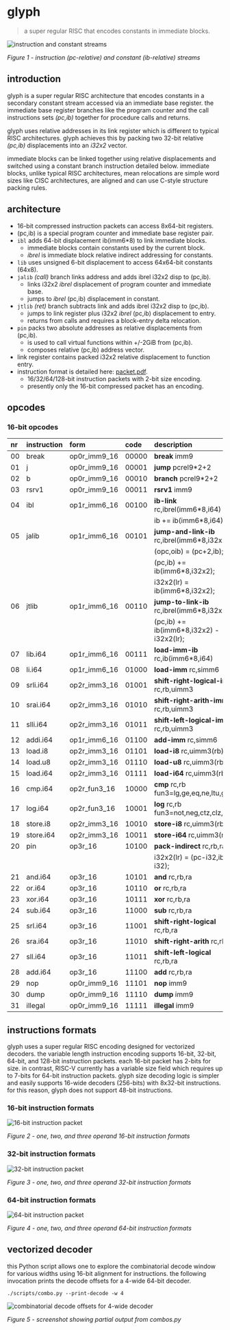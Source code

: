 # glyph

> a super regular RISC that encodes constants in immediate blocks.

![instruction and constant streams](/doc/concept.png)

_Figure 1 - instruction (pc-relative) and constant (ib-relative) streams_

## introduction

glyph is a super regular RISC architecture that encodes constants in a
secondary constant stream accessed via an immediate base register. the
immediate base register branches like the program counter and the call
instructions sets _(pc,ib)_ together for procedure calls and returns.

glyph uses relative addresses in its link register which is different
to typical RISC architectures. glyph achieves this by packing two 32-bit
relative _(pc,ib)_ displacements into an _i32x2_ vector.

immediate blocks can be linked together using relative displacements
and switched using a constant branch instruction detailed below.
immediate blocks, unlike typical RISC architectures, mean relocations
are simple word sizes like CISC architectures, are aligned and can use
C-style structure packing rules.

## architecture

- 16-bit compressed instruction packets can access 8x64-bit registers.
- (pc,ib) is a special program counter and immediate base register pair.
- `ibl` adds 64-bit displacement ib(imm6*8) to link immediate blocks.
  - immediate blocks contain constants used by the current block.
  - _ibrel_ is immediate block relative indirect addressing for constants.
- `lib` uses unsigned 6-bit displacement to access 64x64-bit constants (64x8).
- `jalib` _(call)_ branch links address and adds ibrel i32x2 disp to (pc,ib).
  - links i32x2 _ibrel_ displacement of program counter and immediate base.
  - jumps to _ibrel_ (pc,ib) displacement in constant.
- `jtlib` _(ret)_ branch subtracts link and adds ibrel i32x2 disp to (pc,ib).
  - jumps to link register plus i32x2 _ibrel_ (pc,ib) displacement to entry.
  - returns from calls and requires a block-entry delta relocation.
- `pin` packs two absolute addresses as relative displacements from (pc,ib).
  - is used to call virtual functions within +/-2GiB from (pc,ib).
  - composes relative (pc,ib) address vector.
- link register contains packed i32x2 relative displacement to function entry.
- instruction format is detailed here: [packet.pdf](/doc/packet.pdf).
  - 16/32/64/128-bit instruction packets with 2-bit size encoding.
  - presently only the 16-bit compressed packet has an encoding.

## opcodes

### 16-bit opcodes

| nr | instruction  | form         | code  | description                                 |
|:---|:-------------|:-------------|:------|:--------------------------------------------|
| 00 | break        | op0r_imm9_16 | 00000 | **break** imm9                              |
| 01 | j            | op0r_imm9_16 | 00001 | **jump** pcrel9*2+2                         |
| 02 | b            | op0r_imm9_16 | 00010 | **branch** pcrel9*2+2                       |
| 03 | rsrv1        | op0r_imm9_16 | 00011 | **rsrv1** imm9                              |
| 04 | ibl          | op1r_imm6_16 | 00100 | **ib-link** rc,ibrel(imm6*8,i64)            |
|    |              |              |       |   ib += ib(imm6*8,i64)                      |
| 05 | jalib        | op1r_imm6_16 | 00101 | **jump-and-link-ib** rc,ibrel(imm6*8,i32x2) |
|    |              |              |       |   (opc,oib) = (pc+2,ib);                    |
|    |              |              |       |   (pc,ib) += ib(imm6*8,i32x2);              |
|    |              |              |       |   i32x2(lr) = ib(imm6*8,i32x2);             |
| 06 | jtlib        | op1r_imm6_16 | 00110 | **jump-to-link-ib** rc,ibrel(imm6*8,i32x2)  |
|    |              |              |       |   (pc,ib) += ib(imm6*8,i32x2) - i32x2(lr);  |
| 07 | lib.i64      | op1r_imm6_16 | 00111 | **load-imm-ib** rc,ib(imm6*8,i64)           |
| 08 | li.i64       | op1r_imm6_16 | 01000 | **load-imm** rc,simm6                       |
| 09 | srli.i64     | op2r_imm3_16 | 01001 | **shift-right-logical-imm** rc,rb,uimm3     |
| 10 | srai.i64     | op2r_imm3_16 | 01010 | **shift-right-arith-imm** rc,rb,uimm3       |
| 11 | slli.i64     | op2r_imm3_16 | 01011 | **shift-left-logical-imm** rc,rb,uimm3      |
| 12 | addi.i64     | op1r_imm6_16 | 01100 | **add-imm** rc,simm6                        |
| 13 | load.i8      | op2r_imm3_16 | 01101 | **load-i8** rc,uimm3(rb)                    |
| 14 | load.u8      | op2r_imm3_16 | 01110 | **load-u8** rc,uimm3(rb)                    |
| 15 | load.i64     | op2r_imm3_16 | 01111 | **load-i64** rc,uimm3(rb)                   |
| 16 | cmp.i64      | op2r_fun3_16 | 10000 | **cmp** rc,rb fun3=lg,ge,eq,ne,ltu,geu      |
| 17 | log.i64      | op2r_fun3_16 | 10001 | **log** rc,rb fun3=not,neg,ctz,clz,pop      |
| 18 | store.i8     | op2r_imm3_16 | 10010 | **store-i8** rc,uimm3(rb)                   |
| 19 | store.i64    | op2r_imm3_16 | 10011 | **store-i64** rc,uimm3(rb)                  |
| 20 | pin          | op3r_16      | 10100 | **pack-indirect** rc,rb,ra                  |
|    |              |              |       |   i32x2(lr) = (pc-i32,ib-i32);              |
| 21 | and.i64      | op3r_16      | 10101 | **and** rc,rb,ra                            |
| 22 | or.i64       | op3r_16      | 10110 | **or** rc,rb,ra                             |
| 23 | xor.i64      | op3r_16      | 10111 | **xor** rc,rb,ra                            |
| 24 | sub.i64      | op3r_16      | 11000 | **sub** rc,rb,ra                            |
| 25 | srl.i64      | op3r_16      | 11001 | **shift-right-logical** rc,rb,ra            |
| 26 | sra.i64      | op3r_16      | 11010 | **shift-right-arith** rc,rb,ra              |
| 27 | sll.i64      | op3r_16      | 11011 | **shift-left-logical** rc,rb,ra             |
| 28 | add.i64      | op3r_16      | 11100 | **add** rc,rb,ra                            |
| 29 | nop          | op0r_imm9_16 | 11101 | **nop** imm9                                |
| 30 | dump         | op0r_imm9_16 | 11110 | **dump** imm9                               |
| 31 | illegal      | op0r_imm9_16 | 11111 | **illegal** imm9                            |

## instructions formats

glyph uses a super regular RISC encoding designed for vectorized decoders.
the variable length instruction encoding supports 16-bit, 32-bit, 64-bit,
and 128-bit instruction packets. each 16-bit packet has 2-bits for size.
in contrast, RISC-V currently has a variable size field which requires
up to 7-bits for 64-bit instruction packets. glyph size decoding logic
is simpler and easily supports 16-wide decoders (256-bits) with 8x32-bit
instructions. for this reason, glyph does not support 48-bit instructions.

### 16-bit instruction formats

![16-bit instruction packet](/doc/packet-16.png)

_Figure 2 - one, two, and three operand 16-bit instruction formats_

### 32-bit instruction formats

![32-bit instruction packet](/doc/packet-32.png)

_Figure 3 - one, two, and three operand 32-bit instruction formats_

### 64-bit instruction formats

![64-bit instruction packet](/doc/packet-64.png)

_Figure 4 - one, two, and three operand 64-bit instruction formats_

## vectorized decoder

this Python script allows one to explore the combinatorial decode window
for various widths using 16-bit alignment for instructions. the following
invocation prints the decode offsets for a 4-wide 64-bit decoder.

```
./scripts/combo.py --print-decode -w 4
```

![combinatorial decode offsets for 4-wide decoder](/doc/combos-4.png)

_Figure 5 - screenshot showing partial output from combos.py_
